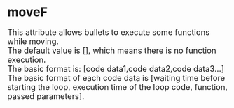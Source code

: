 # moveF

<font size=4>This attribute allows bullets to execute some functions while moving.    
The default value is [], which means there is no function execution.    
The basic format is:
[code data1,code data2,code data3...]   
The basic format of each code data is [waiting time before starting the loop, execution time of the loop code, function, passed parameters].</font>

<br/>
